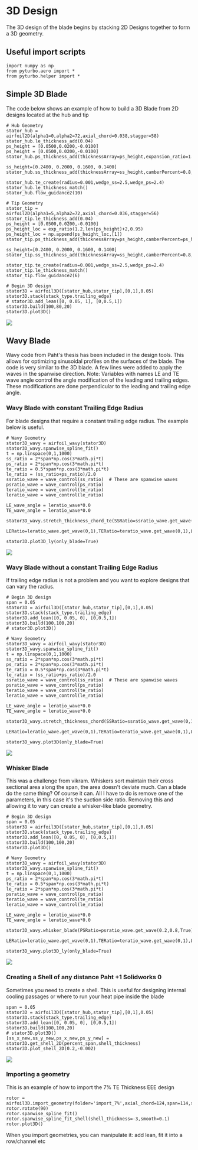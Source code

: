 # 3D Design

The 3D design of the blade begins by stacking 2D Designs together to form a 3D geometry.
## Useful import scripts

```
import numpy as np
from pyturbo.aero import *
from pyturbo.helper import *
```


## Simple 3D Blade 
The code below shows an example of how to build a 3D Blade from 2D designs located at the hub and tip

```
# Hub Geometry
stator_hub = airfoil2D(alpha1=0,alpha2=72,axial_chord=0.038,stagger=58)
stator_hub.le_thickness_add(0.04)
ps_height = [0.0500,0.0200,-0.0100]
ps_height = [0.0500,0.0200,-0.0100]
stator_hub.ps_thickness_add(thicknessArray=ps_height,expansion_ratio=1.2) 

ss_height=[0.2400, 0.2000, 0.1600, 0.1400]
stator_hub.ss_thickness_add(thicknessArray=ss_height,camberPercent=0.8,expansion_ratio=1.2)

stator_hub.te_create(radius=0.001,wedge_ss=2.5,wedge_ps=2.4)
stator_hub.le_thickness_match()
stator_hub.flow_guidance2(10)

# Tip Geometry
stator_tip = airfoil2D(alpha1=5,alpha2=72,axial_chord=0.036,stagger=56)
stator_tip.le_thickness_add(0.04)
ps_height = [0.0500,0.0200,-0.0100]
ps_height_loc = exp_ratio(1.2,len(ps_height)+2,0.95)
ps_height_loc = np.append(ps_height_loc,[1])
stator_tip.ps_thickness_add(thicknessArray=ps_height,camberPercent=ps_height_loc)

ss_height=[0.2400, 0.2000, 0.1600, 0.1400]
stator_tip.ss_thickness_add(thicknessArray=ss_height,camberPercent=0.8,expansion_ratio=1.2)

stator_tip.te_create(radius=0.001,wedge_ss=2.5,wedge_ps=2.4)
stator_tip.le_thickness_match()
stator_tip.flow_guidance2(6)

# Begin 3D design
stator3D = airfoil3D([stator_hub,stator_tip],[0,1],0.05)
stator3D.stack(stack_type.trailing_edge)
# stator3D.add_lean([0, 0.05, 1], [0,0.5,1])
stator3D.build(100,80,20)
stator3D.plot3D()
```

![](https://gitlab.grc.nasa.gov/lte-turbo/pyturbo/-/tree/master/pyturbo/wiki/3D_design/stator_3D.png)

## Wavy Blade
Wavy code from Paht's thesis has been included in the design tools. This allows for optimizing sinusoidal profiles on the surfaces of the blade.
The code is very similar to the 3D blade. A few lines were added to apply the waves in the spanwise direction.
Note: Variables with names LE and TE wave angle control the angle modification of the leading and trailing edges. 
These modifications are done perpendicular to the leading and trailing edge angle.


### Wavy Blade with constant Trailing Edge Radius
For blade designs that require a constant trailing edge radius. The example below is useful.

```
# Wavy Geometry
stator3D_wavy = airfoil_wavy(stator3D)
stator3D_wavy.spanwise_spline_fit()
t = np.linspace(0,1,1000)
ss_ratio = 2*span*np.cos(3*math.pi*t)
ps_ratio = 2*span*np.cos(3*math.pi*t)
te_ratio = 0.5*span*np.cos(3*math.pi*t)
le_ratio = (ss_ratio+ps_ratio)/2.0
ssratio_wave = wave_control(ss_ratio)  # These are spanwise waves
psratio_wave = wave_control(ps_ratio)  
teratio_wave = wave_control(te_ratio)
leratio_wave = wave_control(le_ratio)

LE_wave_angle = leratio_wave*0.0
TE_wave_angle = leratio_wave*0.0

stator3D_wavy.stretch_thickness_chord_te(SSRatio=ssratio_wave.get_wave(0,1),PSRatio=psratio_wave.get_wave(0.2,0.8,True),
    LERatio=leratio_wave.get_wave(0,1),TERatio=teratio_wave.get_wave(0,1),LE_wave_angle=LE_wave_angle,TE_wave_angle=TE_wave_angle,TE_smooth=0.90)

stator3D.plot3D_ly(only_blade=True)
```

![](https://gitlab.grc.nasa.gov/lte-turbo/pyturbo/-/tree/master/pyturbo/wiki/3D_design/stator3D_wavy_const_te_radius.PNG)


### Wavy Blade without a constant Trailing Edge Radius
If trailing edge radius is not a problem and you want to explore designs that can vary the radius.

```
# Begin 3D design
span = 0.05
stator3D = airfoil3D([stator_hub,stator_tip],[0,1],0.05)
stator3D.stack(stack_type.trailing_edge)
stator3D.add_lean([0, 0.05, 0], [0,0.5,1])
stator3D.build(100,100,20)
# stator3D.plot3D()

# Wavy Geometry
stator3D_wavy = airfoil_wavy(stator3D)
stator3D_wavy.spanwise_spline_fit()
t = np.linspace(0,1,1000)
ss_ratio = 2*span*np.cos(3*math.pi*t)
ps_ratio = 2*span*np.cos(3*math.pi*t)
te_ratio = 0.5*span*np.cos(3*math.pi*t)
le_ratio = (ss_ratio+ps_ratio)/2.0
ssratio_wave = wave_control(ss_ratio)  # These are spanwise waves
psratio_wave = wave_control(ps_ratio)  
teratio_wave = wave_control(te_ratio)
leratio_wave = wave_control(le_ratio)

LE_wave_angle = leratio_wave*0.0
TE_wave_angle = leratio_wave*0.0

stator3D_wavy.stretch_thickness_chord(SSRatio=ssratio_wave.get_wave(0,1),PSRatio=psratio_wave.get_wave(0.2,0.8,True),
    LERatio=leratio_wave.get_wave(0,1),TERatio=teratio_wave.get_wave(0,1),LE_wave_angle=LE_wave_angle,TE_wave_angle=TE_wave_angle,TE_smooth=0.5)

stator3D_wavy.plot3D(only_blade=True)
```

![](https://gitlab.grc.nasa.gov/lte-turbo/pyturbo/-/tree/master/pyturbo/wiki/3D_design/stator3D_wavy_variable_te_radius.PNG)

### Whisker Blade
This was a challenge from vikram. Whiskers sort maintain their cross sectional area along the span, the area doesn't deviate much. Can a blade do the same thing?
Of course it can. All I have to do is remove one of the parameters, in this case it's the suction side ratio. Removing this and allowing it to vary can create a whisker-like blade geometry.

```
# Begin 3D design
span = 0.05
stator3D = airfoil3D([stator_hub,stator_tip],[0,1],0.05)
stator3D.stack(stack_type.trailing_edge)
stator3D.add_lean([0, 0.05, 0], [0,0.5,1])
stator3D.build(100,100,20)
stator3D.plot3D()

# Wavy Geometry
stator3D_wavy = airfoil_wavy(stator3D)
stator3D_wavy.spanwise_spline_fit()
t = np.linspace(0,1,1000)
ps_ratio = 2*span*np.cos(3*math.pi*t)
te_ratio = 0.5*span*np.cos(3*math.pi*t)
le_ratio = 2*span*np.cos(3*math.pi*t)
psratio_wave = wave_control(ps_ratio)  
teratio_wave = wave_control(te_ratio)
leratio_wave = wave_control(le_ratio)

LE_wave_angle = leratio_wave*0.0
TE_wave_angle = leratio_wave*0.0

stator3D_wavy.whisker_blade(PSRatio=psratio_wave.get_wave(0.2,0.8,True),
    LERatio=leratio_wave.get_wave(0,1),TERatio=teratio_wave.get_wave(0,1),LE_wave_angle=LE_wave_angle,TE_wave_angle=TE_wave_angle,TE_smooth=0.9)

stator3D_wavy.plot3D_ly(only_blade=True)
```

![](https://gitlab.grc.nasa.gov/lte-turbo/pyturbo/-/tree/master/pyturbo/wiki/3D_design/stator3D_whisker.PNG)

### Creating a Shell of any distance Paht +1 Solidworks 0 
Sometimes you need to create a shell. This is useful for designing internal cooling passages or where to run your heat pipe inside the blade

```
span = 0.05
stator3D = airfoil3D([stator_hub,stator_tip],[0,1],0.05)
stator3D.stack(stack_type.trailing_edge)
stator3D.add_lean([0, 0.05, 0], [0,0.5,1])
stator3D.build(100,100,20)
# stator3D.plot3D()
[ss_x_new,ss_y_new,ps_x_new,ps_y_new] = stator3D.get_shell_2D(percent_span,shell_thickness)
stator3D.plot_shell_2D(0.2,-0.002)
```

![](https://gitlab.grc.nasa.gov/lte-turbo/pyturbo/-/tree/master/pyturbo/wiki/3D_design/stator3D_shell.png)


### Importing a geometry
This is an example of how to import the 7% TE Thickness EEE design
```
rotor = airfoil3D.import_geometry(folder='import_7%',axial_chord=124,span=114,ss_ps_split=105)
rotor.rotate(90)
rotor.spanwise_spline_fit()
rotor.spanwise_spline_fit_shell(shell_thickness=-3,smooth=0.1)
rotor.plot3D()
```

When you import geometries, you can manipulate it: add lean, fit it into a row/channel etc



